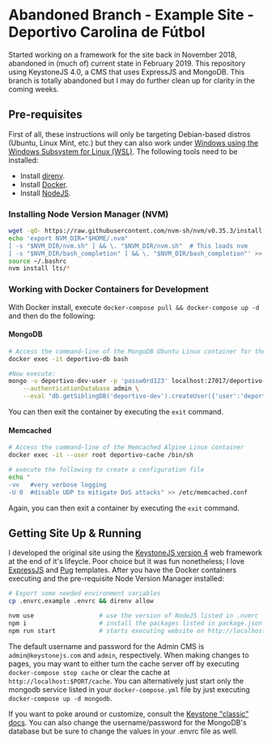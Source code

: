 # Abandoned Branch - Example Site - Deportivo Carolina de Fútbol

Started working on a framework for the site back in November 2018, abandoned in (much of) current state in February 2019.  This repository using KeystoneJS 4.0, a CMS that uses ExpressJS and MongoDB.  This branch is totally abandoned but I may do further clean up for clarity in the coming weeks.

## Pre-requisites

First of all, these instructions will only be targeting Debian-based distros (Ubuntu, Linux Mint, etc.) but they can also work under [Windows using the Windows Subsystem for Linux (WSL)](https://docs.microsoft.com/en-us/windows/wsl/about).  The following tools need to be installed:

- Install [direnv](https://direnv.net).
- Install [Docker](https://www.docker.com).
- Install [NodeJS](https://nodejs.org/en/download/).

### Installing Node Version Manager (NVM)

```bash
wget -qO- https://raw.githubusercontent.com/nvm-sh/nvm/v0.35.3/install.sh | bash
echo 'export NVM_DIR="$HOME/.nvm"
[ -s "$NVM_DIR/nvm.sh" ] && \. "$NVM_DIR/nvm.sh"  # This loads nvm
[ -s "$NVM_DIR/bash_completion" ] && \. "$NVM_DIR/bash_completion"' >> ~/.bashrc
source ~/.bashrc
nvm install lts/* 
```

### Working with Docker Containers for Development

With Docker install, execute `docker-compose pull && docker-compose up -d` and then do the following:

#### MongoDB

```bash
# Access the command-line of the MongoDB Ubuntu Linux container for the database
docker exec -it deportivo-db bash

#Now execute:
mongo -u deportivo-dev-user -p 'passw0rd123' localhost:27017/deportivo-dev \
    --authenticationDatabase admin \
    --eval "db.getSiblingDB('deportivo-dev').createUser({'user':'deportivo-dev-user','pwd':'passw0rd123','roles':[{ 'role': 'dbOwner','db':'deportivo-dev'}]})"
```

You can then exit the container by executing the `exit` command.

#### Memcached

```bash
# Access the command-line of the Memcached Alpine Linux container
docker exec -it --user root deportivo-cache /bin/sh

# execute the following to create a configuration file
echo " 
-vv   #very verbose logging
-U 0  #disable UDP to mitigate DoS attacks" >> /etc/memcached.conf
```

Again, you can then exit a container by executing the `exit` command.

## Getting Site Up & Running

I developed the original site using the [KeystoneJS version 4](https://github.com/keystonejs/keystone-classic) web framework at the end of it's lifeycle.  Poor choice but it was fun nonetheless; I love [ExpressJS](https://expressjs.com/) and [Pug](https://pugjs.org) templates.  After you have the Docker containers executing and the pre-requisite Node Version Manager installed:

```bash
# Export some needed environment variables
cp .envrc.example .envrc && direnv allow

nvm use                  # use the version of NodeJS listed in .nvmrc
npm i                    # install the packages listed in package.json
npm run start            # starts executing website on http://localhost:$PORT
```

The default username and password for the Admin CMS is `admin@keystonejs.com` and `admin`, respectively.  When making changes to pages, you may want to either turn the cache server off by executing `docker-compose stop cache` or clear the cache at `http://localhost:$PORT/cache`.  You can alternatively just start only the mongodb service listed in your `docker-compose.yml` file by just executing `docker-compose up -d mongodb`.

If you want to poke around or customize, consult the [Keystone "classic" docs](https://v4.keystonejs.com/).  You can also change the username/password for the MongoDB's database but be sure to change the values in your .envrc file as well.
